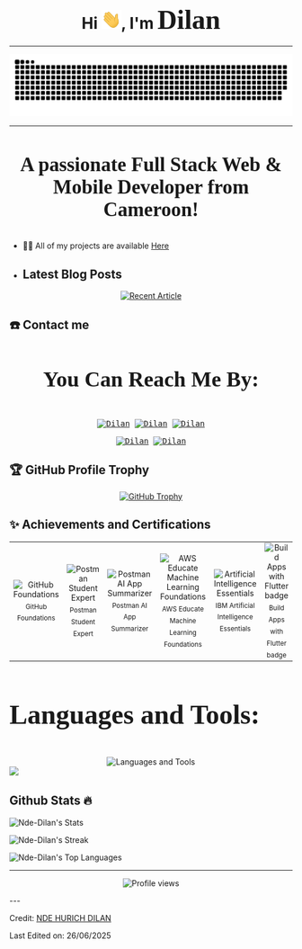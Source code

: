 <h1 align="center">Hi <img width="35" src="https://github.com/Nde-Dilan/Passion/blob/main/waving.gif">, I'm <b style="font-family:Consolas; font-size:3rem;">Dilan</b></h1>

<hr>

<div align="center">
  <a href="https://github.com/Nde-Dilan">
     <img src="https://github.com/Nde-Dilan/Passion/blob/main/grid-snake.svg" alt="snake">
 </a>
</div>

<hr>

<h3 align="center" style="font-family:Ink Free; font-size:2.2rem;">A passionate Full Stack Web & Mobile Developer from Cameroon!</h3>



- 👨‍💻 All of my projects are available [Here](https://techwithdilan.tech/)
- ## Latest Blog Posts

<div align="center" style="border-radius:19px;">
  <a href="https://my-blogify.tech/devfest-yaounde-2024/" target="_blank">
    <img width="100" height="100" src="https://github.com/user-attachments/assets/5ce527f0-e18f-42b4-ac88-47efe712967e" alt="Recent Article">
  </a>
</div>

  <h2>☎️ Contact me</h2>
<div>
  <samp>
    <h2 align="center" style="font-family:Ink Free; font-size:2.4rem;">You Can Reach Me By:</h2>
    <p align="center">
      <br/>
      <a href="https://www.linkedin.com/in/nde-dilan/" target="blank"><img align="center"
         src="https://img.shields.io/badge/linkedin-%231DA1F2.svg?style=for-the-badge&logo=linkedin&logoColor=white"
         alt="Dilan" height="30"/></a>
      <a href="https://www.facebook.com/dilan.nde/" target="blank"><img align="center"
         src="https://img.shields.io/badge/facebook-4267B2.svg?style=for-the-badge&logo=facebook&logoColor=white"
         alt="Dilan" height="30"/></a>
      <a href="mailto:ndedilan504@gmail.com" target="blank"><img align="center"
         src="https://img.shields.io/badge/gmail-EA4335.svg?style=for-the-badge&logo=gmail&logoColor=white"
         alt="Dilan" height="30"/></a>
    </p>
  <p align="center">
      <a href="https://wa.me/+237694525931" target="blank"><img align="center"
         src="https://img.shields.io/badge/whatsapp-4B7F1.svg?style=for-the-badge&logo=whatsapp&logoColor=white"
         alt="Dilan" height="30"/></a>
      <a href="#" target="blank"><img align="center"
         src="https://img.shields.io/badge/twitter-1DA1F2.svg?style=for-the-badge&logo=twitter&logoColor=white"
         alt="Dilan" height="30"/></a>
      <br>
    </p>
  </samp>
</div>
<p align="left">
</p>

##  🏆 GitHub Profile Trophy

<p align="center">
  <a href="https://github-profile-trophy.vercel.app/?username=Nde-Dilan&row=1&theme=darkhub&margin-w=15&no-bg=true" target="_blank">
    <img src="https://github-profile-trophy.vercel.app/?username=Nde-Dilan&row=1&theme=darkhub&margin-w=15&no-bg=true" alt="GitHub Trophy">
  </a>
</p>

## ✨ Achievements and Certifications

<table>
  <tr>
   <td align="center"><img src="https://github.com/user-attachments/assets/01642968-4adc-4a92-9e96-a76fbecbdba6" width="100" height="100" alt="GitHub Foundations"><br><sub>GitHub Foundations</sub></td>
    <td align="center"><img src="https://github.com/user-attachments/assets/fb11c789-2849-4e7b-ad57-4c1a25e306a4" width="100" height="100" alt="Postman Student Expert"><br><sub>Postman Student Expert</sub></td>
    <td align="center"><img src="https://github.com/user-attachments/assets/80fccaeb-6c54-421b-b651-cf0d1e2063b3" width="100" height="100" alt="Postman AI App Summarizer"><br><sub>Postman AI App Summarizer</sub></td>
    <td align="center"><img src="https://github.com/user-attachments/assets/063e7fce-a058-42fb-9a1f-d7340dee4375" width="100" height="100" alt="AWS Educate Machine Learning Foundations"><br><sub>AWS Educate Machine Learning Foundations</sub></td>
    <td align="center"><img src="https://github.com/user-attachments/assets/76017182-01f3-4728-9b61-533837266111" width="100" height="100" alt="Artificial Intelligence Essentials"><br><sub>IBM Artificial Intelligence Essentials</sub></td>
    <td align="center"><img src="https://github.com/user-attachments/assets/de1469e9-6251-45d5-933f-b1727f566735" width="100" height="100" alt="Build Apps with Flutter badge"><br><sub>Build Apps with Flutter badge</sub></td>

  
  </tr> 

</table>

<h3 align="left" style="font-family:Ink Free; font-size:3rem;">Languages and Tools:</h3>
<div align="center">
<img src="https://skillicons.dev/icons?i=dart,flutter,laravel,nextjs,php,postman,react,bash,css,figma,firebase,git,js,linux,mongodb,mysql,python,sqlite,tailwind,ts&perline=7" alt="Languages and Tools">  

</div>

<img src="https://user-images.githubusercontent.com/73097560/115834477-dbab4500-a447-11eb-908a-139a6edaec5c.gif">

## Github Stats 🔥


![Nde-Dilan's Stats](https://github-readme-stats.vercel.app/api?username=Nde-Dilan&theme=tokyonight&show_icons=true&hide_border=false&count_private=true)


![Nde-Dilan's Streak](https://github-readme-streak-stats.herokuapp.com/?user=Nde-Dilan&theme=tokyonight&hide_border=false)

![Nde-Dilan's Top Languages](https://github-readme-stats.vercel.app/api/top-langs/?username=Nde-Dilan&theme=tokyonight&show_icons=true&hide_border=false&layout=compact)

<hr>

<p align="center">
  <img src="https://komarev.com/ghpvc/?username=Nde-Dilan&label=Profile%20views&color=0e75b6&style=flat" alt="Profile views" />
</p>
---

Credit: [NDE HURICH DILAN](https://github.com/Nde-Dilan)

Last Edited on: 26/06/2025
